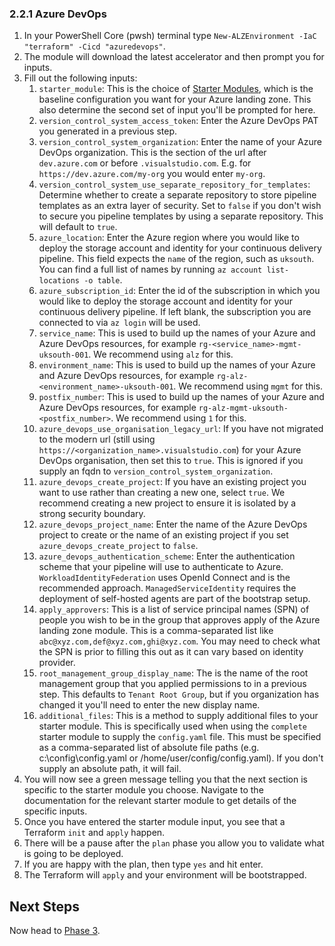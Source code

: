 <!-- markdownlint-disable first-line-h1 -->
### 2.2.1 Azure DevOps

1. In your PowerShell Core (pwsh) terminal type `New-ALZEnvironment -IaC "terraform" -Cicd "azuredevops"`.
1. The module will download the latest accelerator and then prompt you for inputs.
1. Fill out the following inputs:
    1. `starter_module`: This is the choice of [Starter Modules][wiki_starter_modules], which is the baseline configuration you want for your Azure landing zone. This also determine the second set of input you'll be prompted for here.
    1. `version_control_system_access_token`: Enter the Azure DevOps PAT you generated in a previous step.
    1. `version_control_system_organization`: Enter the name of your Azure DevOps organization. This is the section of the url after `dev.azure.com` or before `.visualstudio.com`. E.g. for `https://dev.azure.com/my-org` you would enter `my-org`.
    1. `version_control_system_use_separate_repository_for_templates`: Determine whether to create a separate repository to store pipeline templates as an extra layer of security. Set to `false` if you don't wish to secure you pipeline templates by using a separate repository. This will default to `true`.
    1. `azure_location`: Enter the Azure region where you would like to deploy the storage account and identity for your continuous delivery pipeline. This field expects the `name` of the region, such as `uksouth`. You can find a full list of names by running `az account list-locations -o table`.
    1. `azure_subscription_id`: Enter the id of the subscription in which you would like to deploy the storage account and identity for your continuous delivery pipeline. If left blank, the subscription you are connected to via `az login` will be used.
    1. `service_name`: This is used to build up the names of your Azure and Azure DevOps resources, for example `rg-<service_name>-mgmt-uksouth-001`. We recommend using `alz` for this.
    1. `environment_name`: This is used to build up the names of your Azure and Azure DevOps resources, for example `rg-alz-<environment_name>-uksouth-001`. We recommend using `mgmt` for this.
    1. `postfix_number`: This is used to build up the names of your Azure and Azure DevOps resources, for example `rg-alz-mgmt-uksouth-<postfix_number>`. We recommend using `1` for this.
    1. `azure_devops_use_organisation_legacy_url`: If you have not migrated to the modern url (still using `https://<organization_name>.visualstudio.com`) for your Azure DevOps organisation, then set this to `true`. This is ignored if you supply an fqdn to `version_control_system_organization`.
    1. `azure_devops_create_project`: If you have an existing project you want to use rather than creating a new one, select `true`. We recommend creating a new project to ensure it is isolated by a strong security boundary.
    1. `azure_devops_project_name`: Enter the name of the Azure DevOps project to create or the name of an existing project if you set `azure_devops_create_project` to `false`.
    1. `azure_devops_authentication_scheme`: Enter the authentication scheme that your pipeline will use to authenticate to Azure. `WorkloadIdentityFederation` uses OpenId Connect and is the recommended approach. `ManagedServiceIdentity` requires the deployment of self-hosted agents are part of the bootstrap setup.
    1. `apply_approvers`: This is a list of service principal names (SPN) of people you wish to be in the group that approves apply of the Azure landing zone module. This is a comma-separated list like `abc@xyz.com,def@xyz.com,ghi@xyz.com`. You may need to check what the SPN is prior to filling this out as it can vary based on identity provider.
    1. `root_management_group_display_name`: The is the name of the root management group that you applied permissions to in a previous step. This defaults to `Tenant Root Group`, but if you organization has changed it you'll need to enter the new display name.
    1. `additional_files`: This is a method to supply additional files to your starter module. This is specifically used when using the `complete` starter module to supply the `config.yaml` file. This must be specified as a comma-separated list of absolute file paths (e.g. c:\\config\\config.yaml or /home/user/config/config.yaml). If you don't supply an absolute path, it will fail.
1. You will now see a green message telling you that the next section is specific to the starter module you choose. Navigate to the documentation for the relevant starter module to get details of the specific inputs.
1. Once you have entered the starter module input, you see that a Terraform `init` and `apply` happen.
1. There will be a pause after the `plan` phase you allow you to validate what is going to be deployed.
1. If you are happy with the plan, then type `yes` and hit enter.
1. The Terraform will `apply` and your environment will be bootstrapped.

## Next Steps

Now head to [Phase 3][wiki_quick_start_phase_3].

 [//]: # (************************)
 [//]: # (INSERT LINK LABELS BELOW)
 [//]: # (************************)

[wiki_starter_modules]:               %5BUser-Guide%5D-Starter-Modules "Wiki - Starter Modules"
[wiki_quick_start_phase_3]:           %5BUser-Guide%5D-Quick-Start-Phase-3 "Wiki - Quick Start - Phase 3"
